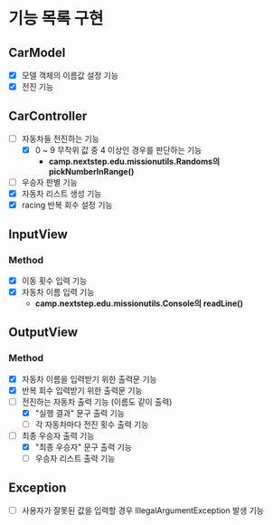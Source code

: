 # 기능 목록 구현

## CarModel
- [X] 모델 객체의 이름값 설정 기능
- [x] 전진 기능

## CarController
- [ ] 자동차들 전진하는 기능
  - [X] 0 ~ 9 무작위 값 중 4 이상인 경우를 판단하는 기능
    - **camp.nextstep.edu.missionutils.Randoms의 pickNumberInRange()**
- [ ] 우승자 판별 기능
- [X] 자동차 리스트 생성 기능
- [X] racing 반복 회수 설정 기능
  
## InputView
### Method
- [X] 이동 횟수 입력 기능
- [X] 자동차 이름 입력 기능
  - **camp.nextstep.edu.missionutils.Console의 readLine()**

## OutputView
### Method
- [X] 자동차 이름을 입력받기 위한 출력문 기능
- [X] 반복 회수 입력받기 위한 출력문 기능
- [ ] 전진하는 자동차 출력 기능 (이름도 같이 출력)
  - [X] "실행 결과" 문구 출력 기능
  - [ ] 각 자동차마다 전진 횟수 출력 기능
- [ ] 최종 우승자 출력 기능
  - [X] "최종 우승자" 문구 출력 기능
  - [ ] 우승자 리스트 출력 기능

## Exception
- [ ] 사용자가 잘못된 값을 입력할 경우 IllegalArgumentException 발생 기능